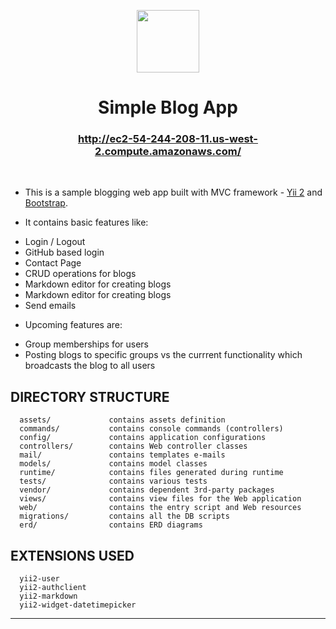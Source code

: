 
<p align="center">
    <a href="https://github.com/yiisoft" target="_blank">
        <img src="https://avatars0.githubusercontent.com/u/993323" height="100px">
    </a>
    <h1 align="center">Simple Blog App</h1>
    <h3 align="center"><a href="http://ec2-54-244-208-11.us-west-2.compute.amazonaws.com/">http://ec2-54-244-208-11.us-west-2.compute.amazonaws.com/</a></h3>
    <br>
</p>

* This is a sample blogging web app built with MVC framework - [Yii 2](http://www.yiiframework.com/) and [Bootstrap](http://getbootstrap.com/). 

* It contains basic features like:
<ul>
<li> Login / Logout
<li> GitHub based login
<li> Contact Page
<li> CRUD operations for blogs
<li> Markdown editor for creating blogs
<li> Markdown editor for creating blogs
<li> Send emails
</ul>

* Upcoming features are:
<ul>
<li> Group memberships for users
<li> Posting blogs to specific groups vs the currrent functionality which broadcasts the blog to all users 
</ul>


DIRECTORY STRUCTURE
-------------------

      assets/             contains assets definition
      commands/           contains console commands (controllers)
      config/             contains application configurations
      controllers/        contains Web controller classes
      mail/               contains templates e-mails
      models/             contains model classes
      runtime/            contains files generated during runtime
      tests/              contains various tests
      vendor/             contains dependent 3rd-party packages
      views/              contains view files for the Web application
      web/                contains the entry script and Web resources
      migrations/         contains all the DB scripts
      erd/                contains ERD diagrams

EXTENSIONS USED 
-------------------
      yii2-user
      yii2-authclient
      yii2-markdown
      yii2-widget-datetimepicker
-------------------
      
<p align="center">
    
    
</p>      
      
   
      